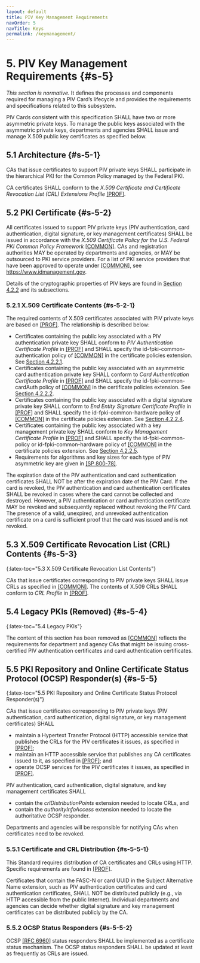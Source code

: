 ```yaml
---
layout: default
title: PIV Key Management Requirements
navOrder: 5
navTitle: Keys
permalink: /keymanagement/
---
```


# 5. PIV Key Management Requirements {#s-5}

_This section is normative._ It defines the processes and components required for managing a PIV Card’s lifecycle and provides the requirements and specifications related to this subsystem.

PIV Cards consistent with this specification SHALL have two or more asymmetric private keys. To manage
the public keys associated with the asymmetric private keys, departments and agencies SHALL issue and
manage X.509 public key certificates as specified below.

## 5.1 Architecture {#s-5-1}

CAs that issue certificates to support PIV private keys SHALL participate in the hierarchical PKI
for the Common Policy managed by the Federal PKI. 

CA certificates SHALL conform to the *X.509 Certificate and
Certificate Revocation List (CRL) Extensions Profile*
[[PROF]](../_Appendix/references.md#ref-PROF).

## 5.2 PKI Certificate {#s-5-2}

All certificates issued to support PIV private keys (PIV authentication, card authentication, digital signature, or key management certificates) SHALL be issued in accordance with the *X.509 Certificate
Policy for the U.S. Federal PKI Common Policy Framework* [[COMMON]](../_Appendix/references.md#ref-COMMON). 
CAs and registration authorities MAY be operated by departments and agencies, or MAY be outsourced to PKI
service providers. For a list of PKI service providers that have been approved to operate under
[[COMMON]](../_Appendix/references.md#ref-COMMON), see <https://www.idmanagement.gov>.

Details of the cryptographic properties of PIV keys are found in [Section 4.2.2](frontend.md#s-4-2-2) and its subsections.

### 5.2.1 X.509 Certificate Contents {#s-5-2-1}

The required contents of X.509 certificates associated with PIV private keys are based on [[PROF]](../_Appendix/references.md#ref-PROF). The
relationship is described below:

- Certificates containing the public key associated with a PIV authentication private key SHALL conform
    to *PIV Authentication Certificate Profile* in [[PROF]](../_Appendix/references.md#ref-PROF) and SHALL specify the id-fpki-common-authentication policy of [[COMMON]](../_Appendix/references.md#ref-COMMON) in the certificate policies extension.
    See [Section 4.2.2.1](frontend.md#s-4-2-2-1).
- Certificates containing the public key associated with an asymmetric card authentication private key
    SHALL conform to *Card Authentication Certificate Profile* in [[PROF]](../_Appendix/references.md#ref-PROF) and SHALL specify the id-fpki-common-cardAuth policy of [[COMMON]](../_Appendix/references.md#ref-COMMON) in the certificate policies extension.
    See [Section 4.2.2.2](frontend.md#s-4-2-2-2).
- Certificates containing the public key associated with a digital signature private key SHALL conform to
    *End Entity Signature Certificate Profile* in [[PROF]](../_Appendix/references.md#ref-PROF) and SHALL specify the id-fpki-common-hardware policy of [[COMMON]](../_Appendix/references.md#ref-COMMON) in the certificate policies
    extension. See [Section 4.2.2.4](frontend.md#s-4-2-2-4).
- Certificates containing the public key associated with a key management private key SHALL conform to
    *Key Management Certificate Profile* in [[PROF]](../_Appendix/references.md#ref-PROF) and SHALL specify the id-fpki-common-policy or id-fpki-common-hardware policy of [[COMMON]](../_Appendix/references.md#ref-COMMON) in the certificate policies extension.
    See [Section 4.2.2.5](frontend.md#s-4-2-2-5).
- Requirements for algorithms and key sizes for each type of PIV asymmetric key are given in
    [[SP 800-78]](../_Appendix/references.md#ref-SP-800-78).

The expiration date of the PIV authentication and card authentication certificates 
SHALL NOT be after the expiration date of the PIV Card. If the card is revoked, 
the PIV authentication and card authentication certificates SHALL be revoked in cases where the card cannot be collected and destroyed.
However, a PIV authentication or card authentication certificate MAY be revoked and subsequently replaced without revoking the
PIV Card. The presence of a valid, unexpired, and unrevoked authentication
certificate on a card is sufficient proof that the card was issued and is not revoked.

## 5.3 X.509 Certificate Revocation List (CRL) Contents {#s-5-3}
{:latex-toc="5.3 X.509 Certificate Revocation List Contents"}

CAs that issue certificates corresponding to PIV private keys SHALL issue CRLs as specified in
[[COMMON]](../_Appendix/references.md#ref-COMMON). The contents of X.509 CRLs SHALL conform to *CRL Profile* in [[PROF]](../_Appendix/references.md#ref-PROF).

## 5.4 Legacy PKIs (Removed) {#s-5-4}
{:latex-toc="5.4 Legacy PKIs"}

The content of this section has been removed as [[COMMON]](../_Appendix/references.md#ref-COMMON) reflects the requirements for department and agency CAs that might be issuing cross-certified PIV authentication certificates and card authentication certificates.

## 5.5 PKI Repository and Online Certificate Status Protocol (OCSP) Responder(s) {#s-5-5}
{:latex-toc="5.5 PKI Repository and Online Certificate Status Protocol Responder(s)"}

CAs that issue certificates corresponding to PIV private keys (PIV authentication, card authentication, digital signature, or key management certificates) SHALL

- maintain a Hypertext Transfer Protocol (HTTP) accessible service that publishes the CRLs for the PIV certificates it issues, as specified in [[PROF]](../_Appendix/references.md#ref-PROF);
- maintain an HTTP accessible service that publishes any CA certificates issued to it, as specified in [[PROF]](../_Appendix/references.md#ref-PROF); and
- operate OCSP services for the PIV certificates it issues, as specified in [[PROF]](../_Appendix/references.md#ref-PROF).

PIV authentication, card authentication, digital signature, and key management certificates SHALL

- contain the *crlDistributionPoints* extension needed to locate CRLs, and
- contain the *authorityInfoAccess* extension needed to locate the authoritative OCSP responder.

Departments and agencies will be responsible for notifying CAs when certificates need to be revoked.

### 5.5.1 Certificate and CRL Distribution {#s-5-5-1}

This Standard requires distribution of CA certificates and CRLs using HTTP. Specific requirements are
found in [[PROF]](../_Appendix/references.md#ref-PROF).

Certificates that contain the FASC-N or card UUID in the Subject Alternative Name extension, such as PIV
authentication certificates and card authentication certificates, SHALL NOT be distributed publicly (e.g., via
HTTP accessible from the public Internet).
Individual departments and agencies can decide whether digital signature and key
management certificates can be distributed publicly by the CA.

### 5.5.2 OCSP Status Responders {#s-5-5-2}

OCSP [[RFC 6960]](../_Appendix/references.md#ref-RFC6960) status responders SHALL be implemented as a certificate status
mechanism. The OCSP status responders SHALL be updated at least as frequently as CRLs are issued.
